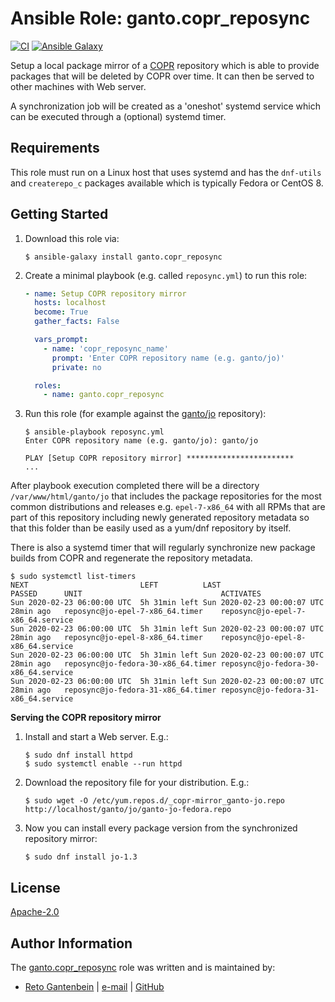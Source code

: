 # Ansible Role: ganto.copr_reposync

[![CI](https://github.com/ganto/ansible-copr_reposync/workflows/CI/badge.svg?event=push)](https://github.com/ganto/ansible-copr_reposync/actions?query=workflow%3ACI)
[![Ansible Galaxy](http://img.shields.io/badge/ansible--galaxy-ganto.copr__reposync-blue.svg?style=flat&logo=ansible)](https://galaxy.ansible.com/ganto/copr_reposync)

Setup a local package mirror of a [COPR](https://copr.fedorainfracloud.org/coprs/) repository which is able to provide packages that will be deleted by COPR over time. It can then be served to other machines with Web server.

A synchronization job will be created as a 'oneshot' systemd service which can be executed through a (optional) systemd timer.


## Requirements

This role must run on a Linux host that uses systemd and has the `dnf-utils` and `createrepo_c` packages available which is typically Fedora or CentOS 8.


## Getting Started

1. Download this role via:

   ```
   $ ansible-galaxy install ganto.copr_reposync
   ```

2. Create a minimal playbook (e.g. called `reposync.yml`) to run this role:

   ```YAML
   - name: Setup COPR repository mirror
     hosts: localhost
     become: True
     gather_facts: False

     vars_prompt:
       - name: 'copr_reposync_name'
         prompt: 'Enter COPR repository name (e.g. ganto/jo)'
         private: no

     roles:
       - name: ganto.copr_reposync
   ```

3. Run this role (for example against the [ganto/jo](https://copr.fedorainfracloud.org/coprs/ganto/jo/) repository):

   ```
   $ ansible-playbook reposync.yml
   Enter COPR repository name (e.g. ganto/jo): ganto/jo

   PLAY [Setup COPR repository mirror] ************************
   ...
   ```

After playbook execution completed there will be a directory `/var/www/html/ganto/jo` that includes the package repositories for the most common distributions and releases e.g. `epel-7-x86_64` with all RPMs that are part of this repository including newly generated repository metadata so that this folder than be easily used as a yum/dnf repository by itself.

There is also a systemd timer that will regularly synchronize new package builds from COPR and regenerate the repository metadata.

```
$ sudo systemctl list-timers
NEXT                         LEFT          LAST                         PASSED      UNIT                               ACTIVATES
Sun 2020-02-23 06:00:00 UTC  5h 31min left Sun 2020-02-23 00:00:07 UTC  28min ago   reposync@jo-epel-7-x86_64.timer    reposync@jo-epel-7-x86_64.service
Sun 2020-02-23 06:00:00 UTC  5h 31min left Sun 2020-02-23 00:00:07 UTC  28min ago   reposync@jo-epel-8-x86_64.timer    reposync@jo-epel-8-x86_64.service
Sun 2020-02-23 06:00:00 UTC  5h 31min left Sun 2020-02-23 00:00:07 UTC  28min ago   reposync@jo-fedora-30-x86_64.timer reposync@jo-fedora-30-x86_64.service
Sun 2020-02-23 06:00:00 UTC  5h 31min left Sun 2020-02-23 00:00:07 UTC  28min ago   reposync@jo-fedora-31-x86_64.timer reposync@jo-fedora-31-x86_64.service
```


**Serving the COPR repository mirror**

1. Install and start a Web server. E.g.:

   ```
   $ sudo dnf install httpd
   $ sudo systemctl enable --run httpd
   ```

2. Download the repository file for your distribution. E.g.:

   ```
   $ sudo wget -O /etc/yum.repos.d/_copr-mirror_ganto-jo.repo http://localhost/ganto/jo/ganto-jo-fedora.repo
   ```

3. Now you can install every package version from the synchronized repository mirror:

   ```
   $ sudo dnf install jo-1.3
   ```


## License

[Apache-2.0](https://spdx.org/licenses/Apache-2.0.html)


## Author Information

The [ganto.copr_reposync](https://galaxy.ansible.com/ganto/copr_reposync) role was written and is maintained by:
- [Reto Gantenbein](https://linuxmonk.ch/) | [e-mail](mailto:reto.gantenbein@linuxmonk.ch) | [GitHub](https://github.com/ganto)
